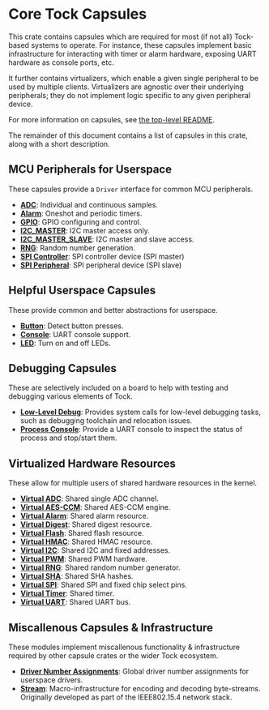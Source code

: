 Core Tock Capsules
==================

This crate contains capsules which are required for most (if not all)
Tock-based systems to operate. For instance, these capsules implement
basic infrastructure for interacting with timer or alarm hardware,
exposing UART hardware as console ports, etc.

It further contains virtualizers, which enable a given single
peripheral to be used by multiple clients. Virtualizers are agnostic
over their underlying peripherals; they do not implement logic
specific to any given peripheral device.

For more information on capsules, see [the top-level README](../README.md).

The remainder of this document contains a list of capsules in this crate, along
with a short description.

MCU Peripherals for Userspace
-----------------------------

These capsules provide a `Driver` interface for common MCU peripherals.

- **[ADC](src/adc.rs)**: Individual and continuous samples.
- **[Alarm](src/alarm.rs)**: Oneshot and periodic timers.
- **[GPIO](src/gpio.rs)**: GPIO configuring and control.
- **[I2C_MASTER](src/i2c_master.rs)**: I2C master access only.
- **[I2C_MASTER_SLAVE](src/i2c_master_slave_driver.rs)**: I2C master and slave
  access.
- **[RNG](src/rng.rs)**: Random number generation.
- **[SPI Controller](src/spi_controller.rs)**: SPI controller device (SPI
  master)
- **[SPI Peripheral](src/spi_peripheral.rs)**: SPI peripheral device (SPI slave)

Helpful Userspace Capsules
--------------------------

These provide common and better abstractions for userspace.

- **[Button](src/button.rs)**: Detect button presses.
- **[Console](src/console.rs)**: UART console support.
- **[LED](src/led.rs)**: Turn on and off LEDs.

Debugging Capsules
------------------

These are selectively included on a board to help with testing and debugging
various elements of Tock.

- **[Low-Level Debug](src/low_level_debug/mod.rs)**: Provides system calls for
  low-level debugging tasks, such as debugging toolchain and relocation issues.
- **[Process Console](src/process_console.rs)**: Provide a UART console to
  inspect the status of process and stop/start them.

Virtualized Hardware Resources
------------------------------

These allow for multiple users of shared hardware resources in the kernel.

- **[Virtual ADC](src/virtualizers/virtual_adc.rs)**: Shared single ADC channel.
- **[Virtual AES-CCM](src/virtualizers/virtual_aes_ccm.rs)**: Shared AES-CCM engine.
- **[Virtual Alarm](src/virtualizers/virtual_alarm.rs)**: Shared alarm resource.
- **[Virtual Digest](src/virtualizers/virtual_digest.rs)**: Shared digest resource.
- **[Virtual Flash](src/virtualizers/virtual_flash.rs)**: Shared flash resource.
- **[Virtual HMAC](src/virtualizers/virtual_hmac.rs)**: Shared HMAC resource.
- **[Virtual I2C](src/virtualizers/virtual_i2c.rs)**: Shared I2C and fixed addresses.
- **[Virtual PWM](src/virtualizers/virtual_pwm.rs)**: Shared PWM hardware.
- **[Virtual RNG](src/virtualizers/virtual_rng.rs)**: Shared random number generator.
- **[Virtual SHA](src/virtualizers/virtual_sha.rs)**: Shared SHA hashes.
- **[Virtual SPI](src/virtualizers/virtual_spi.rs)**: Shared SPI and fixed chip select pins.
- **[Virtual Timer](src/virtualizers/virtual_timer.rs)**: Shared timer.
- **[Virtual UART](src/virtualizers/virtual_uart.rs)**: Shared UART bus.

Miscallenous Capsules & Infrastructure
--------------------------------------

These modules implement miscallenous functionality & infrastructure required by
other capsule crates or the wider Tock ecosystem.

- **[Driver Number Assignments](src/driver.rs)**: Global driver number
  assignments for userspace drivers.
- **[Stream](src/stream.rs)**: Macro-infrastructure for encoding and decoding
  byte-streams. Originally developed as part of the IEEE802.15.4 network stack.
